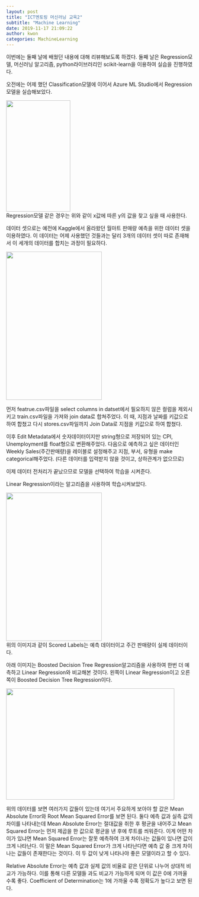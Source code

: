 ```yaml
---
layout: post
title: "ICT멘토링 머신러닝 교육2"
subtitle: "Machine Learning"
date: 2019-11-17 21:09:22
author: kwon
categories: MachineLearning
---
```

이번에는 둘째 날에 배웠던 내용에 대해 리뷰해보도록 하겠다. 둘째 날은 Regression모델, 머신러닝 알고리즘, python라이브러리인 scikit-learn을 이용하여 실습을 진행하였다.

오전에는 어제 했던 Classification모델에 이어서 Azure ML Studio에서 Regression모델을 실습해보았다.
<div style="width: 70%; height: 300px;">
    <img src="https://kyu9341.github.io/assets/ai3.png" style="width: 70%
    ; height: 300px;">
</div>
Regression모델 같은 경우는 위와 같이 x값에 따른 y의 값을 찾고 싶을 때 사용한다.

 데이터 셋으로는 예전에 Kaggle에서 올라왔던 월마트 판매량 예측을 위한 데이터 셋을 이용하였다. 이 데이터는 어제 사용했던 것들과는 달리 3개의 데이터 셋이 따로 존재해서 이 세개의 데이터를 합치는 과정이 필요하다.

<div style="width: 80%; height: 400px;">
    <img src="https://kyu9341.github.io/assets/machine8.png" style="width: 80%
    ; height: 400px;">
</div>

 먼저 featrue.csv파일을 select columns in datset에서 필요하지 않은 컬럼을 제외시키고 train.csv파일을 가져와 join data로 합쳐주었다. 이 때, 지점과 날짜를 키값으로 하여 합쳤고 다시 stores.csv파일까지  Join Data로 지점을 키값으로 하여 합쳤다.

이후 Edit Metadata에서 숫자데이터이지만 string형으로 저장되어 있는 CPI, Unemployment를 float형으로 변환해주었다. 다음으로 예측하고 싶은 데이터인 Weekly Sales(주간판매량)을 레이블로 설정해주고 지점, 부서, 유형을 make categorical해주었다. (다른 데이터를 입력받지 않을 것이고, 상하관계가 없으므로)

이제 데이터 전처리가 끝났으므로 모델을 선택하여 학습을 시켜준다.

Linear Regression이라는 알고리즘을 사용하여 학습시켜보았다.

<div style="width: 80%; height: 400px;">
    <img src="https://kyu9341.github.io/assets/regression1.png" style="width: 80%
    ; height: 400px;">
</div>
위의 이미지과 같이 Scored Labels는 예측 데이터이고 주간 판매량이 실제 데이터이다.

아래 이미지는 Boosted Decision Tree Regression알고리즘을 사용하여 한번 더 예측하고 Linear Regression와 비교해본 것이다. 왼쪽이 Linear Regression이고 오른쪽이 Boosted Decision Tree Regression이다.  

<div style="width: 90%; height: 300px;">
    <img src="https://kyu9341.github.io/assets/regression2.png" style="width: 100%
    ; height: 300px;">
</div>

위의 데이터를 보면 여러가지 값들이 있는데 여기서 주요하게 보아야 할 값은 Mean Absolute Error와 Root Mean Squared Error를 보면 된다. 둘다 예측 값과 실측 값의 차이를 나타내는데 Mean Absolute Error는 절대값을 취한 후 평균을 내어주고 Mean Squared Error는 먼저 제곱을 한 값으로 평균을 낸 후에 루트를 씌워준다. 이게 어떤 차이가 있냐면 Mean Squared Error는 잘못 예측하여 크게 차이나는 값들이 있나면 값이 크게 나타난다. 이 말은 Mean Squared Error가 크게 나타난다면 예측 값 중 크게 차이나는 값들이 존재한다는 것이다. 이 두 값이 낮게 나타나야 좋은 모델이라고 할 수 있다.

Relative Absolute Error는 예측 값과 실제 값의 비율로 같은 단위로 나누어 상대적 비교가 가능하다. 이를 통해 다른 모델들 과도 비교가 가능하게 되며 이 값은 0에 가까울 수록 좋다. Coefficient of Determination는 1에 가까울 수록 정확도가 높다고 보면 된다.
